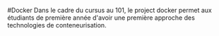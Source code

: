 #Docker
Dans le cadre du cursus au 101, le project docker permet aux étudiants de première année d'avoir une première approche des technologies de conteneurisation.
